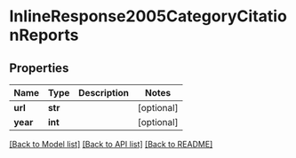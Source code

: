 # InlineResponse2005CategoryCitationReports


## Properties
Name | Type | Description | Notes
------------ | ------------- | ------------- | -------------
**url** | **str** |  | [optional] 
**year** | **int** |  | [optional] 

[[Back to Model list]](../README.md#documentation-for-models) [[Back to API list]](../README.md#documentation-for-api-endpoints) [[Back to README]](../README.md)


